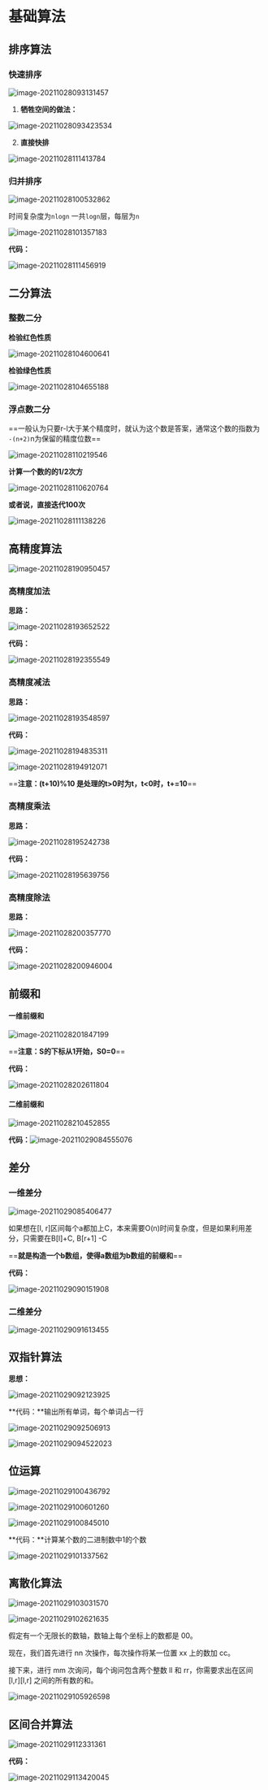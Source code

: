 # 基础算法

## 排序算法

### 快速排序

![image-20211028093131457](1.%E5%9F%BA%E7%A1%80%E7%AE%97%E6%B3%95.assets/image-20211028093131457.png)

1. **牺牲空间的做法：**

![image-20211028093423534](1.%E5%9F%BA%E7%A1%80%E7%AE%97%E6%B3%95.assets/image-20211028093423534.png)

2. **直接快排**

![image-20211028111413784](1.%E5%9F%BA%E7%A1%80%E7%AE%97%E6%B3%95.assets/image-20211028111413784.png)

### 归并排序

![image-20211028100532862](1.%E5%9F%BA%E7%A1%80%E7%AE%97%E6%B3%95.assets/image-20211028100532862.png)

时间复杂度为`nlogn`    一共`logn`层，每层为`n`

![image-20211028101357183](1.%E5%9F%BA%E7%A1%80%E7%AE%97%E6%B3%95.assets/image-20211028101357183.png)

**代码：**

![image-20211028111456919](1.%E5%9F%BA%E7%A1%80%E7%AE%97%E6%B3%95.assets/image-20211028111456919.png)

## 二分算法

### 整数二分

**检验红色性质**

![image-20211028104600641](1.%E5%9F%BA%E7%A1%80%E7%AE%97%E6%B3%95.assets/image-20211028104600641.png)

**检验绿色性质**

![image-20211028104655188](1.%E5%9F%BA%E7%A1%80%E7%AE%97%E6%B3%95.assets/image-20211028104655188.png)



### 浮点数二分

==一般认为只要r-l大于某个精度时，就认为这个数是答案，通常这个数的指数为 `-(n+2)`n为保留的精度位数==

![image-20211028110219546](1.%E5%9F%BA%E7%A1%80%E7%AE%97%E6%B3%95.assets/image-20211028110219546.png)

**计算一个数的的1/2次方**

![image-20211028110620764](1.%E5%9F%BA%E7%A1%80%E7%AE%97%E6%B3%95.assets/image-20211028110620764.png)

**或者说，直接迭代100次**

![image-20211028111138226](1.%E5%9F%BA%E7%A1%80%E7%AE%97%E6%B3%95.assets/image-20211028111138226.png)

## 高精度算法

![image-20211028190950457](1.%E5%9F%BA%E7%A1%80%E7%AE%97%E6%B3%95.assets/image-20211028190950457.png)



### 高精度加法

**思路：**

![image-20211028193652522](1.%E5%9F%BA%E7%A1%80%E7%AE%97%E6%B3%95.assets/image-20211028193652522.png)

**代码：**

![image-20211028192355549](1.%E5%9F%BA%E7%A1%80%E7%AE%97%E6%B3%95.assets/image-20211028192355549.png)



### 高精度减法

**思路：**

![image-20211028193548597](1.%E5%9F%BA%E7%A1%80%E7%AE%97%E6%B3%95.assets/image-20211028193548597.png)

**代码：**

![image-20211028194835311](1.%E5%9F%BA%E7%A1%80%E7%AE%97%E6%B3%95.assets/image-20211028194835311.png)

![image-20211028194912071](1.%E5%9F%BA%E7%A1%80%E7%AE%97%E6%B3%95.assets/image-20211028194912071.png)

==**注意：(t+10)%10  是处理的t>0时为t，t<0时，t+=10**==

### 高精度乘法

**思路：**

![image-20211028195242738](1.%E5%9F%BA%E7%A1%80%E7%AE%97%E6%B3%95.assets/image-20211028195242738.png)

**代码：**

![image-20211028195639756](1.%E5%9F%BA%E7%A1%80%E7%AE%97%E6%B3%95.assets/image-20211028195639756.png)

### 高精度除法

**思路：**

![image-20211028200357770](1.%E5%9F%BA%E7%A1%80%E7%AE%97%E6%B3%95.assets/image-20211028200357770.png)

**代码：**

![image-20211028200946004](1.%E5%9F%BA%E7%A1%80%E7%AE%97%E6%B3%95.assets/image-20211028200946004.png)

## 前缀和

#### 一维前缀和

![image-20211028201847199](1.%E5%9F%BA%E7%A1%80%E7%AE%97%E6%B3%95.assets/image-20211028201847199.png)

==**注意：S的下标从1开始，S0=0**==

**代码：**

![image-20211028202611804](1.%E5%9F%BA%E7%A1%80%E7%AE%97%E6%B3%95.assets/image-20211028202611804.png)

#### 二维前缀和

![image-20211028210452855](1.%E5%9F%BA%E7%A1%80%E7%AE%97%E6%B3%95.assets/image-20211028210452855.png)



**代码：**![image-20211029084555076](1.%E5%9F%BA%E7%A1%80%E7%AE%97%E6%B3%95.assets/image-20211029084555076.png)

## 差分

### 一维差分

![image-20211029085406477](1.%E5%9F%BA%E7%A1%80%E7%AE%97%E6%B3%95.assets/image-20211029085406477.png)

如果想在[l, r]区间每个a都加上C，本来需要O(n)时间复杂度，但是如果利用差分，只需要在B[l]+C, B[r+1] -C

==**就是构造一个b数组，使得a数组为b数组的前缀和**==

**代码：**

![image-20211029090151908](1.%E5%9F%BA%E7%A1%80%E7%AE%97%E6%B3%95.assets/image-20211029090151908.png)

### 二维差分

![image-20211029091613455](1.%E5%9F%BA%E7%A1%80%E7%AE%97%E6%B3%95.assets/image-20211029091613455.png)

## 双指针算法

**思想：**

![image-20211029092123925](1.%E5%9F%BA%E7%A1%80%E7%AE%97%E6%B3%95.assets/image-20211029092123925.png)

**代码：**输出所有单词，每个单词占一行

![image-20211029092506913](1.%E5%9F%BA%E7%A1%80%E7%AE%97%E6%B3%95.assets/image-20211029092506913.png)

![image-20211029094522023](1.%E5%9F%BA%E7%A1%80%E7%AE%97%E6%B3%95.assets/image-20211029094522023.png)

## 位运算

![image-20211029100436792](1.%E5%9F%BA%E7%A1%80%E7%AE%97%E6%B3%95.assets/image-20211029100436792.png)

![image-20211029100601260](1.%E5%9F%BA%E7%A1%80%E7%AE%97%E6%B3%95.assets/image-20211029100601260.png)

![image-20211029100845010](1.%E5%9F%BA%E7%A1%80%E7%AE%97%E6%B3%95.assets/image-20211029100845010.png)

**代码：**计算某个数的二进制数中1的个数

![image-20211029101337562](1.%E5%9F%BA%E7%A1%80%E7%AE%97%E6%B3%95.assets/image-20211029101337562.png)

## 离散化算法

![image-20211029103031570](1.%E5%9F%BA%E7%A1%80%E7%AE%97%E6%B3%95.assets/image-20211029103031570.png)

![image-20211029102621635](1.%E5%9F%BA%E7%A1%80%E7%AE%97%E6%B3%95.assets/image-20211029102621635.png)





假定有一个无限长的数轴，数轴上每个坐标上的数都是 00。

现在，我们首先进行 nn 次操作，每次操作将某一位置 xx 上的数加 cc。

接下来，进行 mm 次询问，每个询问包含两个整数 ll 和 rr，你需要求出在区间 [l,r][l,r] 之间的所有数的和。

![image-20211029105926598](1.%E5%9F%BA%E7%A1%80%E7%AE%97%E6%B3%95.assets/image-20211029105926598.png)

## 区间合并算法

![image-20211029112331361](1.%E5%9F%BA%E7%A1%80%E7%AE%97%E6%B3%95.assets/image-20211029112331361.png)

**代码：**

![image-20211029113420045](1.%E5%9F%BA%E7%A1%80%E7%AE%97%E6%B3%95.assets/image-20211029113420045.png)